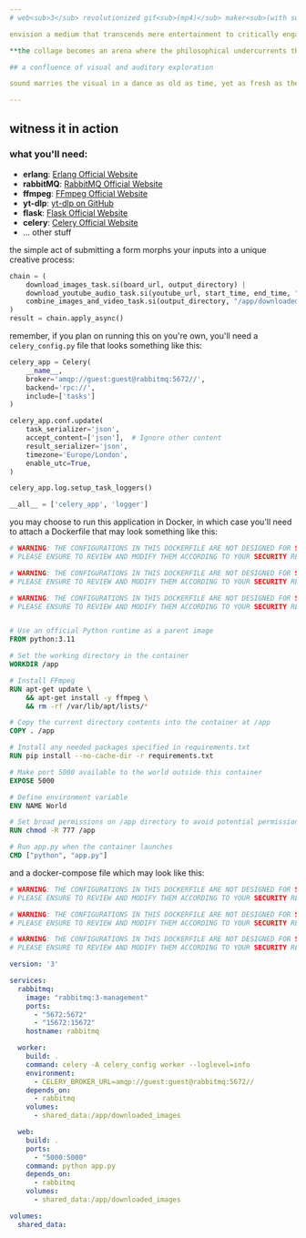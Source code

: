 ```yaml
---
# web<sub>3</sub> revolutionized gif<sub>(mp4)</sub> maker<sub>(with sound)</sub>

envision a medium that transcends mere entertainment to critically engage with the intricacies of internet culture—a collage that's less a random patchwork and more a deliberate mosaic of the zeitgeist. each segment is curated with the precision of an artisan, echoing the spirit of abstract, multi-layered narratives that captivate the cybernetic soul. imagine the essence of a story that delves deep into the fabric of virtual existence, questioning the very nature of reality and self—themes that resonate with those who find solace and identity in their data streams.

**the collage becomes an arena where the philosophical undercurrents that flow through subterranean digital cultures come to the fore.** it's a place where visuals from the annals of the internet are woven together, hinting at a reality where identity is fluid, and existence is as much virtual as it is physical. it's a digital landscape that subtly nods to the complexity of a world where the **‘wired’** and the **'real'** blur, reflecting a narrative that is etched into the collective memory of an entire generation that has grown up with the hum of the of a pc fan as a lullaby.

## a confluence of visual and auditory exploration

sound marries the visual in a dance as old as time, yet as fresh as the latest trend. the integration of auditory elements isn't merely an addition—it's an essential layer that complements the visual—creating an immersive experience that invites introspection and connection. this isn't just a collage; it's a dialogue, a contemplative exploration of the enigmatic relationship between humanity and the ever-expanding digital universe.

---
```


## witness it in action

### what you'll need:

- **erlang**: [Erlang Official Website](https://www.erlang.org/)
- **rabbitMQ**: [RabbitMQ Official Website](https://www.rabbitmq.com/)
- **ffmpeg**: [FFmpeg Official Website](https://ffmpeg.org/)
- **yt-dlp**: [yt-dlp on GitHub](https://github.com/yt-dlp/yt-dlp)
- **flask**: [Flask Official Website](https://flask.palletsprojects.com/en/2.0.x/)
- **celery**: [Celery Official Website](https://docs.celeryproject.org/en/stable/index.html)
- ... other stuff

the simple act of submitting a form morphs your inputs into a unique creative process:
```python
chain = (
    download_images_task.si(board_url, output_directory) |
    download_youtube_audio_task.si(youtube_url, start_time, end_time, "/app/downloaded_images/youtube_audio.mp3") |
    combine_images_and_video_task.si(output_directory, "/app/downloaded_images/youtube_audio.mp3", output_video_path, 10)
)
result = chain.apply_async()
```

remember, if you plan on running this on you're own, you'll need a `celery_config.py` file that looks something like this:
```python
celery_app = Celery(
    __name__,
    broker='amqp://guest:guest@rabbitmq:5672//',
    backend='rpc://',
    include=['tasks']
)

celery_app.conf.update(
    task_serializer='json',
    accept_content=['json'],  # Ignore other content
    result_serializer='json',
    timezone='Europe/London',
    enable_utc=True,
)

celery_app.log.setup_task_loggers()

__all__ = ['celery_app', 'logger']
```

you may choose to run this application in Docker, in which case you'll need to attach a Dockerfile that may look something like this:
```Dockerfile
# WARNING: THE CONFIGURATIONS IN THIS DOCKERFILE ARE NOT DESIGNED FOR SECURITY.
# PLEASE ENSURE TO REVIEW AND MODIFY THEM ACCORDING TO YOUR SECURITY REQUIREMENTS.

# WARNING: THE CONFIGURATIONS IN THIS DOCKERFILE ARE NOT DESIGNED FOR SECURITY.
# PLEASE ENSURE TO REVIEW AND MODIFY THEM ACCORDING TO YOUR SECURITY REQUIREMENTS.

# WARNING: THE CONFIGURATIONS IN THIS DOCKERFILE ARE NOT DESIGNED FOR SECURITY.
# PLEASE ENSURE TO REVIEW AND MODIFY THEM ACCORDING TO YOUR SECURITY REQUIREMENTS.


# Use an official Python runtime as a parent image
FROM python:3.11

# Set the working directory in the container
WORKDIR /app

# Install FFmpeg
RUN apt-get update \
    && apt-get install -y ffmpeg \
    && rm -rf /var/lib/apt/lists/*

# Copy the current directory contents into the container at /app
COPY . /app

# Install any needed packages specified in requirements.txt
RUN pip install --no-cache-dir -r requirements.txt

# Make port 5000 available to the world outside this container
EXPOSE 5000

# Define environment variable
ENV NAME World

# Set broad permissions on /app directory to avoid potential permission issues
RUN chmod -R 777 /app

# Run app.py when the container launches
CMD ["python", "app.py"]
```

and a docker-compose file which may look like this:
```yaml
# WARNING: THE CONFIGURATIONS IN THIS DOCKERFILE ARE NOT DESIGNED FOR SECURITY.
# PLEASE ENSURE TO REVIEW AND MODIFY THEM ACCORDING TO YOUR SECURITY REQUIREMENTS.

# WARNING: THE CONFIGURATIONS IN THIS DOCKERFILE ARE NOT DESIGNED FOR SECURITY.
# PLEASE ENSURE TO REVIEW AND MODIFY THEM ACCORDING TO YOUR SECURITY REQUIREMENTS.

# WARNING: THE CONFIGURATIONS IN THIS DOCKERFILE ARE NOT DESIGNED FOR SECURITY.
# PLEASE ENSURE TO REVIEW AND MODIFY THEM ACCORDING TO YOUR SECURITY REQUIREMENTS.

version: '3'

services:
  rabbitmq:
    image: "rabbitmq:3-management"
    ports:
      - "5672:5672"
      - "15672:15672"
    hostname: rabbitmq

  worker:
    build: .
    command: celery -A celery_config worker --loglevel=info
    environment:
      - CELERY_BROKER_URL=amqp://guest:guest@rabbitmq:5672//
    depends_on:
      - rabbitmq
    volumes:
      - shared_data:/app/downloaded_images

  web:
    build: .
    ports:
      - "5000:5000"
    command: python app.py
    depends_on:
      - rabbitmq
    volumes:
      - shared_data:/app/downloaded_images

volumes:
  shared_data:
```
